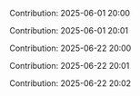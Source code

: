 Contribution: 2025-06-01 20:00

Contribution: 2025-06-01 20:01

Contribution: 2025-06-22 20:00

Contribution: 2025-06-22 20:01

Contribution: 2025-06-22 20:02

